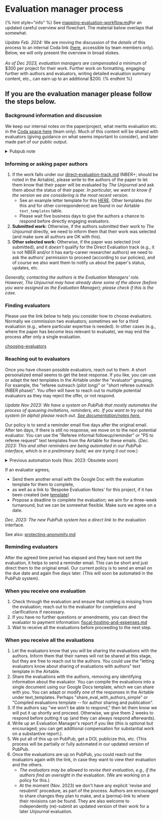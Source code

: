 # Evaluation manager process

{% hint style="info" %}
See [mapping-evaluation-workflow.md](../../policies-projects-evaluation-workflow/mapping-evaluation-workflow.md "mention")for an updated careful overview and flowchart. The material below overlaps that somewhat.

_Update Feb. 2024:_ We are moving the discussion of the _details_ of this process  to an internal Coda link ([here](https://coda.io/d/The-Unjournal-Hub-internal\_d0KBG3dSZCs/Evaluation-Management\_suhOX#\_luMy4), accessible by team members only). Below, we will only present the overview in broad stokes. \
\
_As of Dec 2023, evaluation managers are compensated a_ minimum of $300 per project for their work. Further work on formatting, engaging further with authors and evaluators, writing detailed evaluation summary content, etc., can earn up to an additional $200.
{% endhint %}

## **If you are the evaluation manager please follow the steps below.**&#x20;

### Background information and discussion&#x20;

We keep our internal notes on the paper/project, what merits evaluation etc. in the [Coda space here](https://coda.io/d/The-Unjournal-Hub-internal\_d0KBG3dSZCs/Selected-for-evaluation-being-evaluated\_suyIm#\_luYW7) (team only). Much of this content will be shared with evaluators (giving guidance on what seems important to consider), and later made part of our public output.

<details>

<summary>Pubpub note</summary>

&#x20;_November, 2023:_ We are aiming to move this information into the new PubPub setup, once a paper has been chosen to be evaluated, all information and processes for evaluation managers and others should be centralized there. We have a preliminary version: Please let us know if you are willing to try this system out.&#x20;

</details>

### Informing or asking paper authors

1. If the work falls under our [direct-evaluation-track.md](../../policies-projects-evaluation-workflow/considering-projects/direct-evaluation-track.md "mention") (NBER+; should be noted in the Airtable), please write to the authors of the paper to let them know that their paper will be evaluated by _The Unjournal_ and ask them about the status of their paper. _In particular, we want to know if the version we are considering is the most recent version._
   * See an example letter template for this [HERE](https://docs.google.com/document/d/1tPgoPpqiuVs9qLKJIwZO71F4kqEfv\_FOL4tDtkm98G0/edit). Other templates (for this and for other correspondence) are found in our Airtable `text_templates` table.
   * Please wait five business days to give the authors a chance to respond before directly engaging evaluators.
2. **Submitted work:** Otherwise, if the authors submitted their work to _The Unjournal_ directly, we need to inform them that their work was selected (and make sure all authors are OK with this).
3. **Other selected work:** Otherwise, if the paper was selected (not submitted), and it _doesn't_ qualify for the Direct Evaluation track (e.g., it is not NBER and/or it has early-career researcher authors) we need to ask the authors' permission to proceed (according to our policies), and of course we also want them to notify us about the paper's status, updates, etc.

_Generally, contacting the authors is the Evaluation Managers' role. However, The Unjournal may have already done some of the above (before you were assigned as the Evaluation Manager); please check if this is the case._

### Finding evaluators

Please use the link below to help you consider how to choose evaluators. Normally we commission two evaluators; sometimes we for a third evaluation (e.g., where particular expertise is needed). In other cases (e.g., where the paper has become less relevant to evaluate), we may end the process after only a single evaluation.&#x20;

[choosing-evaluators](choosing-evaluators/ "mention")

### Reaching out to evaluators

Once you have chosen possible evaluators, reach out to them. A short personalized email seems to get the best response. If you like, you can use or adapt the text templates in the Airtable under the "evaluator" grouping. For example, the "referee outreach (pilot long)" or "short referee outreach (NBER phase)". You often will have to reach out to multiple potential evaluators as they may reject the offer, or not respond.

_Update Nov 2023: We have a system on PubPub that mostly automates the process of queueing invitations, reminders, etc. If you want to try out this system (in alpha) please reach out._  [_See documentation/notes here._](https://notes.knowledgefutures.org/pub/d9vyrdg6/draft?access=c8p3onb0)

Our policy is to send a reminder email five days after the original email. After ten days, if there is still no response, we move on to the next potential evaluator. You can use the "Referee informal followup/reminder" or "PS to referee request" text templates from the Airtable for these emails. (_Dec. 2023: This and_ _other reminders are being automated in our PubPub interface, which is in a preliminary build; we are trying it out now._)

<details>

<summary>Previous automation tools (Nov. 2023: Obsolete soon)</summary>

To speed up the process and automate your reminders, you can use Boomerang, as explained in the following link:

[other-tech-and-tools](../../tech-tools-and-resources/other-tech-and-tools/ "mention")

</details>



If an evaluator agrees,&#x20;

* Send them another email with the Google Doc with the evaluation template for them to complete,&#x20;
* as well as a link to 'Bespoke Evaluation Notes' for this project, if it has been created (see [template](https://docs.google.com/document/d/1IH\_GQYpzu\_v\_Tdq1v-4EiNkb1wENH-4CmYNIoxicd0k/edit#heading=h.twka7svde4w))&#x20;
* Propose a deadline to complete the evaluation; we aim for a three-week turnaround, but we can be somewhat flexible. Make sure we agree on a date.

_Dec. 2023: The new PubPub system has a direct link to the_ evaluation interface.

See also: [protecting-anonymity.md](../../policies-projects-evaluation-workflow/evaluation/protecting-anonymity.md "mention")

### Reminding evaluators

After the agreed time period has elapsed and they have not sent the evaluation, it helps to send a reminder email. This can be short and just direct them to the original email. Our current policy is to send an email on the due date and again five days later. (This will soon be automated in the PubPub system).

### When you receive one evaluation

1. Check through the evaluation and ensure that nothing is missing from the evaluation; reach out to the evaluator for completions and clarifications if necessary.&#x20;
2. If you have no further questions or amendments, you can direct the evaluator to payment information: [fiscal-hosting-and-expenses.md](../fiscal-hosting-and-expenses.md "mention")
3. Wait to receive all the evaluations before proceeding to the next step.

### When you receive all the evaluations

1. Let the evaluators know that you will be sharing the evaluations with the authors. Inform them that their names will not be shared at this stage, but they are free to reach out to the authors. You could use the "letting evaluators know about sharing of evaluations with authors" text template in the Airtable.
2. Share the evaluations with the authors, removing any identifying information about the evaluator. You can compile the evaluations into a single document using our Google Docs template, which we can share with you. You can adapt or modify one of the responses in the Airtable under text\_templates. Perhaps "share\_eval\_with\_authors\_simple" or "Compiled evaluations template -- for author sharing and publication".
3. If the authors say "we won't be able to respond," then let them know we will put it up shortly and proceed. Otherwise, we give them 2 weeks to respond before putting it up (and they can always respond afterwards).
4. Write up an Evaluation Manager's report if you like (this is optional but encouraged; you can get additional compensation for substantial work on a substantive report.).
5. We put all of this up on PubPub, get a DOI,  publicize this, etc. (This process will be partially or fully automated in our updated version of PubPub.
6. Once the evaluations are up on PubPub, you could reach out the evaluators again with the link, in case they want to view their evaluation and the others.&#x20;
   * _The evaluators may be allowed to revise their evaluation, e.g., if the authors find an oversight in the_ evaluation. (We are working on a policy for this.)
   * At the moment (Nov. 2023) we don't have any explicit 'revise and resubmit' procedure, as part of the process. Authors are encouraged to share changes they plan to make, and a (perma)-link to where their revisions can be found. They are also welcome to independently (re)-submit an updated version of their work for a later _Unjournal_ evaluation.&#x20;


